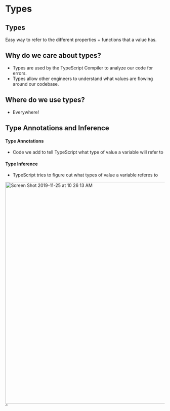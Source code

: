 # Types

## Types

Easy way to refer to the different properties + functions that a value has.

## Why do we care about types?

- Types are used by the TypeScript Compiler to analyze our code for errors.
- Types allow other engineers to understand what values are flowing around our codebase.

## Where do we use types?

- Everywhere!

## Type Annotations and Inference

#### Type Annotations
- Code we add to tell TypeScript what type of value a variable will refer to

#### Type Inference
- TypeScript tries to figure out what types of value a variable referes to

<img width="700" alt="Screen Shot 2019-11-25 at 10 26 13 AM" src="https://user-images.githubusercontent.com/32582917/69567562-74494700-0f6e-11ea-9997-97ab2f69a177.png">

<img width="7" alt="Screen Shot 2019-11-25 at 2 57 16 PM" src="https://user-images.githubusercontent.com/32582917/69585242-fbf57c80-0f93-11ea-9309-a2eddf4ae253.png">

